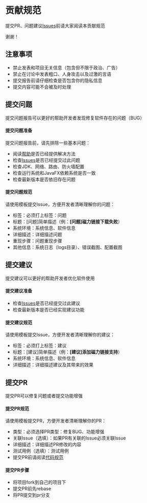 # 贡献规范

提交PR、问题建议[Issues](https://gitee.com/acgist/snail/issues)前请大家阅读本贡献规范

谢谢！

## 注意事项

* 禁止发表和项目无关信息（包含但不限于政治、广告）
* 禁止在讨论中发表粗口、人身攻击以及过激的言语
* 提交报告前请仔细检查是否包含你的隐私信息
* 提交内容可能不会被及时处理

## 提交问题

提交问题报告可以更好的帮助开发者发现修复软件存在的问题（BUG）

#### 提交问题准备

提交问题报告前，请先排除一些基本问题：

* 阅读[帮助](./docs/HELP.md)是否已经提供解决方法
* 检查[Issues](https://gitee.com/acgist/snail/issues)是否已经提交过此问题
* 检查JDK、网络、路由、防火墙配置
* 检查运行系统和JavaFX依赖系统是否一致
* 检查最新版本是否依旧存在问题

#### 提交问题规范

请使用模板提交Issue，方便开发者清晰理解你的问题：

* 标签：必须打上标签：问题
* 标题：[问题]简单描述（例：**[问题]磁力链接下载失败**）
* 系统环境：系统信息、软件信息
* 详细描述：详细描述问题
* 重现步骤：问题重现步骤
* 其他信息：系统日志（logs目录）、错误截图、配置截图

## 提交建议

提交建议可以更好的帮助开发者优化软件使用

#### 提交建议准备

* 检查[Issues](https://gitee.com/acgist/snail/issues)是否已经提交过此建议
* 检查最新版本是否已经实现建议功能

#### 提交建议规范

请使用模板提交Issue，方便开发者清晰理解你的建议：

* 标签：必须打上标签：建议
* 标题：[建议]简单描述（例：**[建议]添加磁力链接支持**）
* 系统环境：系统信息、软件信息
* 详细描述：详细描述建议及其带来的效果

## 提交PR

提交PR可以修复问题或者提交功能增强

#### 提交PR规范

请使用模板提交PR，方便开发者清晰理解你的PR：

* 类型：必须选择PR类型：修复BUG、功能增强
* 关联Issue（选填）：如果PR有关联的Issue必须关联Issue
* 详细描述：详细描述PR修改的内容
* 测试用例（选填）：测试用例
* 提交PR前请阅读[代码规范](./CODE_OF_CONDUCT.md)

#### 提交PR步骤

* 将项目fork到自己的项目下
* 提交PR前先rebase
* 将PR提交到pr分支
